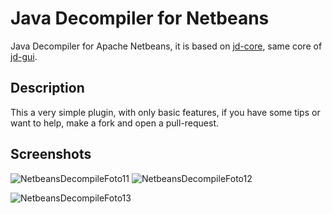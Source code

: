 Java Decompiler for Netbeans
=====================================
Java Decompiler for Apache Netbeans, it is based on [jd-core](https://github.com/java-decompiler/jd-core), same core of [jd-gui](http://java-decompiler.github.io).

## Description
This a very simple plugin, with only basic features, if you have some tips or want to help, make a fork and open a pull-request.

 
## Screenshots

![NetbeansDecompileFoto11](https://user-images.githubusercontent.com/950706/146479624-4b1ce1a5-b08f-4358-9b0f-e7895d4a8a0d.png) ![NetbeansDecompileFoto12](https://user-images.githubusercontent.com/950706/146479846-9156fbdd-6906-4203-a08e-a710ece047c5.png)

![NetbeansDecompileFoto13](https://user-images.githubusercontent.com/950706/146479949-0241a1bc-60cc-4fe9-a2e0-d4f93e0b0e03.png)
